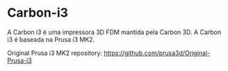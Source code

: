 # Carbon-i3

A Carbon i3 é uma impressora 3D FDM mantida pela Carbon 3D. A Carbon i3 é baseada na Prusa i3 MK2.

Original Prusa i3 MK2 repository: https://github.com/prusa3d/Original-Prusa-i3
